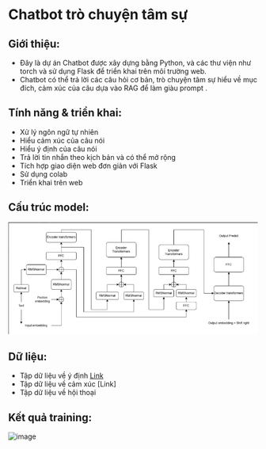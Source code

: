 # Chatbot trò chuyện tâm sự
## Giới thiệu:
* Đây là dự án Chatbot được xây dựng bằng Python, và các thư viện như torch và sử dụng Flask để triển khai trên môi trường web.
* Chatbot có thể trả lời các câu hỏi cơ bản, trò chuyện tâm sự hiểu về mục đích, cảm xúc của câu dựa vào RAG để làm giàu prompt .
## Tính năng & triển khai:
* Xử lý ngôn ngữ tự nhiên
* Hiểu cảm xúc của câu nói
* Hiểu ý định của câu nói
* Trả lời tin nhắn theo kịch bản và có thể mở rộng
* Tích hợp giao diện web đơn giản với Flask
* Sử dụng colab
* Triển khai trên web
  
## Cấu trúc model:
![image](https://github.com/phandaccong/NLP_chatbot/blob/aeec952d66a37b58b0cec3bbbe198f9892f685c1/app/anh_chatbot_RAG.png)
## Dữ liệu:
* Tập dữ liệu về ý định [Link](https://huggingface.co/datasets/clinc/clinc_oos)
* Tập dữ liệu về cảm xúc [Link]
* Tập dữ liệu về hội thoại
## Kết quả training:
![image](https://github.com/user-attachments/assets/17b3600a-8fca-472f-b853-29251fb01547)
